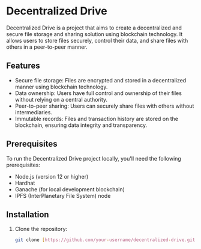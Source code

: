 # Decentralized Drive

Decentralized Drive is a project that aims to create a decentralized and secure file storage and sharing solution using blockchain technology. It allows users to store files securely, control their data, and share files with others in a peer-to-peer manner.

## Features

- Secure file storage: Files are encrypted and stored in a decentralized manner using blockchain technology.
- Data ownership: Users have full control and ownership of their files without relying on a central authority.
- Peer-to-peer sharing: Users can securely share files with others without intermediaries.
- Immutable records: Files and transaction history are stored on the blockchain, ensuring data integrity and transparency.

## Prerequisites

To run the Decentralized Drive project locally, you'll need the following prerequisites:

- Node.js (version 12 or higher)
- Hardhat
- Ganache (for local development blockchain)
- IPFS (InterPlanetary File System) node

## Installation

1. Clone the repository:

   ```bash
   git clone [https://github.com/your-username/decentralized-drive.git]  (https://github.com/Tarang-16/decentralized-drive.git)
